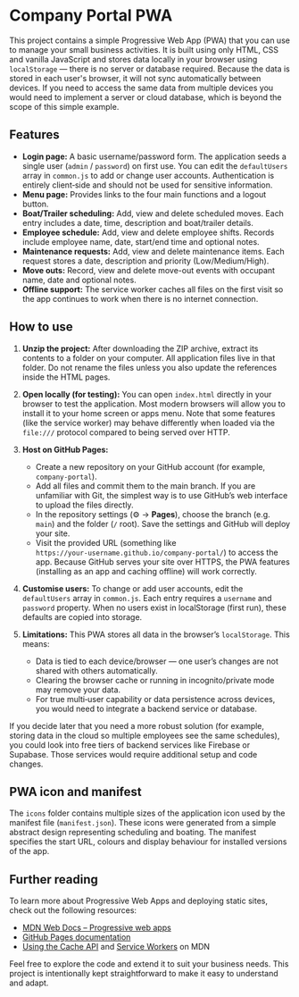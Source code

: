 # Company Portal PWA

This project contains a simple Progressive Web App (PWA) that you can use to manage your small business activities.  It is built using only HTML, CSS and vanilla JavaScript and stores data locally in your browser using `localStorage` — there is no server or database required.  Because the data is stored in each user's browser, it will not sync automatically between devices.  If you need to access the same data from multiple devices you would need to implement a server or cloud database, which is beyond the scope of this simple example.

## Features

- **Login page:** A basic username/password form.  The application seeds a single user (`admin` / `password`) on first use.  You can edit the `defaultUsers` array in `common.js` to add or change user accounts.  Authentication is entirely client‑side and should not be used for sensitive information.
- **Menu page:** Provides links to the four main functions and a logout button.
- **Boat/Trailer scheduling:** Add, view and delete scheduled moves.  Each entry includes a date, time, description and boat/trailer details.
- **Employee schedule:** Add, view and delete employee shifts.  Records include employee name, date, start/end time and optional notes.
- **Maintenance requests:** Add, view and delete maintenance items.  Each request stores a date, description and priority (Low/Medium/High).
- **Move outs:** Record, view and delete move-out events with occupant name, date and optional notes.
- **Offline support:** The service worker caches all files on the first visit so the app continues to work when there is no internet connection.

## How to use

1. **Unzip the project:** After downloading the ZIP archive, extract its contents to a folder on your computer.  All application files live in that folder.  Do not rename the files unless you also update the references inside the HTML pages.

2. **Open locally (for testing):** You can open `index.html` directly in your browser to test the application.  Most modern browsers will allow you to install it to your home screen or apps menu.  Note that some features (like the service worker) may behave differently when loaded via the `file:///` protocol compared to being served over HTTP.

3. **Host on GitHub Pages:**
   * Create a new repository on your GitHub account (for example, `company‑portal`).
   * Add all files and commit them to the main branch.  If you are unfamiliar with Git, the simplest way is to use GitHub’s web interface to upload the files directly.
   * In the repository settings (⚙️ → **Pages**), choose the branch (e.g. `main`) and the folder (`/` root).  Save the settings and GitHub will deploy your site.
   * Visit the provided URL (something like `https://your‑username.github.io/company‑portal/`) to access the app.  Because GitHub serves your site over HTTPS, the PWA features (installing as an app and caching offline) will work correctly.

4. **Customise users:** To change or add user accounts, edit the `defaultUsers` array in `common.js`.  Each entry requires a `username` and `password` property.  When no users exist in localStorage (first run), these defaults are copied into storage.

5. **Limitations:** This PWA stores all data in the browser’s `localStorage`.  This means:
   * Data is tied to each device/browser — one user’s changes are not shared with others automatically.
   * Clearing the browser cache or running in incognito/private mode may remove your data.
   * For true multi‑user capability or data persistence across devices, you would need to integrate a backend service or database.

If you decide later that you need a more robust solution (for example, storing data in the cloud so multiple employees see the same schedules), you could look into free tiers of backend services like Firebase or Supabase.  Those services would require additional setup and code changes.

## PWA icon and manifest

The `icons` folder contains multiple sizes of the application icon used by the manifest file (`manifest.json`).  These icons were generated from a simple abstract design representing scheduling and boating.  The manifest specifies the start URL, colours and display behaviour for installed versions of the app.

## Further reading

To learn more about Progressive Web Apps and deploying static sites, check out the following resources:

- [MDN Web Docs – Progressive web apps](https://developer.mozilla.org/en-US/docs/Web/Progressive_web_apps)
- [GitHub Pages documentation](https://docs.github.com/en/pages)
- [Using the Cache API](https://developer.mozilla.org/en-US/docs/Web/API/Cache) and [Service Workers](https://developer.mozilla.org/en-US/docs/Web/API/Service_Worker_API) on MDN

Feel free to explore the code and extend it to suit your business needs.  This project is intentionally kept straightforward to make it easy to understand and adapt.